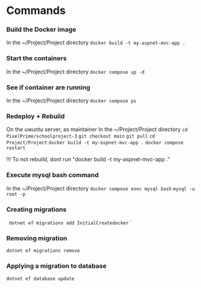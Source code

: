# Commands

### Build the Docker image
In the ~/Project/Project directory
`
docker build -t my-aspnet-mvc-app .
`

### Start the containers
In the ~/Project/Project directory
`
docker compose up -d
`

### See if container are running  
In the ~/Project/Project directory
`
docker compose ps
`

### Redeploy + Rebuild
On the uwuntu server, as maintainer
In the ~/Project/Project directory
`
cd PixelPrime/schoolproject-3
`
`
git checkout main
`
`
git pull
`
`
cd Project/Project
`
`
docker build -t my-aspnet-mvc-app .
`
`
docker compose restart
`

!!! To not rebuild, dont run "docker build -t my-aspnet-mvc-app ."

### Execute mysql bash command
In the ~/Project/Project directory
`
docker compose exec mysql bash
`
`
mysql -u root -p
`

### Creating migrations
`
dotnet ef migrations add InitialCreatedocker`
`

### Removing migration
`
dotnet ef migrations remove
`

### Applying a migration to database
`
dotnet ef database update
`
